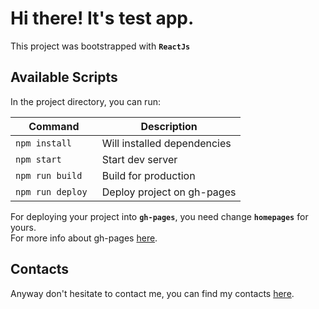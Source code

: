 # Hi there! It's test app.

This project was bootstrapped with **`ReactJs`**

## Available Scripts

In the project directory, you can run:

| Command           | Description                 |
| ----------------- | --------------------------- |
| `npm install `    | Will installed dependencies |
| `npm start`       | Start dev server            |
| `npm run build`   | Build for production        |
| `npm run deploy ` | Deploy project on gh-pages  |

For deploying your project into **`gh-pages`**, you need change **`homepages`** for yours.\
For more info about gh-pages [here](https://github.com/gitname/react-gh-pages).

## Contacts

Anyway don't hesitate to contact me, you can find my contacts [here](https://github.com/Vokoloven).
